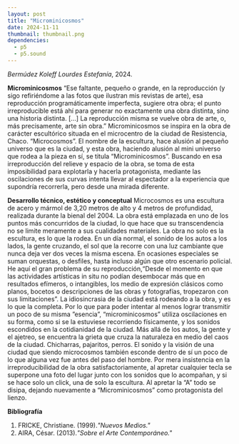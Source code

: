 ```yaml
---
layout: post
title: "Microminicosmos"
date: 2024-11-11
thumbnail: thumbnail.png
dependencies:
  - p5
  - p5.sound
---
```


<div id="div-sketch">
<script type="text/javascript" src="sketch.js"></script>
</div>

_Bermúdez Koleff Lourdes Estefanía_, 2024.

**Microminicosmos** 
“Ese faltante, pequeño o grande, en la reproducción (y sigo refiriéndome a las fotos que ilustran mis revistas de arte), esa reproducción programáticamente imperfecta, sugiere otra obra; el punto irreproducible está ahí para generar no exactamente una obra distinta, sino una historia distinta. [...] La reproducción misma se vuelve obra de arte, o, más precisamente, arte sin obra.” Microminicosmos se inspira en la obra de carácter escultórico situada en el microcentro de la ciudad de Resistencia, Chaco. “Microcosmos”. El nombre de la escultura, hace alusión al pequeño universo que es la ciudad, y esta obra, haciendo alusión al mini universo que rodea a la pieza en sí, se titula “Microminicosmos”. Buscando en esa irreproducción del relieve y espacio de la obra, se toma de esta imposibilidad para explotarla y hacerla protagonista, mediante las oscilaciones de sus curvas intenta llevar al espectador a la experiencia que supondría recorrerla, pero desde una mirada diferente. 

**Desarrollo técnico, estético y conceptual**
Microcosmos es una escultura de acero y mármol de 3,20 metros de alto y 4 metros de profundidad, realizada durante la bienal del 2004. La obra está emplazada en uno de los puntos más concurridos de la ciudad, lo que hace que su transcendencia no se limite meramente a sus cualidades materiales. La obra no solo es la escultura, es lo que la rodea. En un día normal, el sonido de los autos a los lados, la gente cruzando, el sol que la recorre con una luz cambiante que nunca deja ver dos veces la misma escena. En ocasiones especiales se suman orquestas, o desfiles, hasta incluso algún que otro escenario policial. He aquí el gran problema de su reproducción,“Desde el momento en que las actividades artísticas in situ no podían desembocar más que en resultados efímeros, o intangibles, los medio de expresión clásicos como planos, bocetos o descripciones de las obras y fotografías, tropezaron con sus limitaciones”. La idiosincrasia de la ciudad está rodeando a la obra, y es lo que la completa. Por lo que para poder intentar al menos lograr transmitir un poco de su misma ”esencia”, “microminicosmos” utiliza oscilaciones en su forma, como si se la estuviese recorriendo físicamente, y los sonidos escondidos en la cotidianidad de la ciudad. Más allá de los autos, la gente y el ajetreo, se encuentra la grieta que cruza la naturaleza en medio del caos de la ciudad. Chicharras, pajaritos, perros. El sonido y la visión de una ciudad que siendo microcosmos también esconde dentro de sí un poco de lo que alguna vez fue antes del paso del hombre. Por mera insistencia en la irreproducibilidad de la obra satisfactoriamente, al apretar cualquier tecla se superpone una foto del lugar junto con los sonidos que lo acompañan, y si se hace solo un click, una de solo la escultura. Al apretar la “A” todo se disipa, dejando nuevamente a “Microminicosmos” como protagonista del lienzo.


**Bibliografía**
1. FRICKE, Christiane. (1999)._"Nuevos Medios."_
2. AIRA, César. (2013)._"Sobre el Arte Contemporáneo."_
